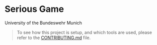 # Serious Game

University of the Bundeswehr Munich

> To see how this project is setup, and which tools are used, please refer to the
[CONTRIBUTING.md](./CONTRIBUTING.md) file.
